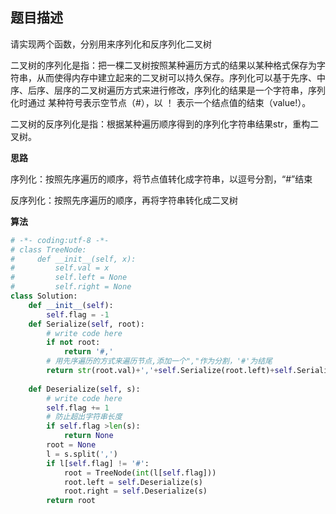 ##  题目描述

请实现两个函数，分别用来序列化和反序列化二叉树



二叉树的序列化是指：把一棵二叉树按照某种遍历方式的结果以某种格式保存为字符串，从而使得内存中建立起来的二叉树可以持久保存。序列化可以基于先序、中序、后序、层序的二叉树遍历方式来进行修改，序列化的结果是一个字符串，序列化时通过 某种符号表示空节点（#），以 ！ 表示一个结点值的结束（value!）。

二叉树的反序列化是指：根据某种遍历顺序得到的序列化字符串结果str，重构二叉树。



**思路**

序列化：按照先序遍历的顺序，将节点值转化成字符串，以逗号分割，“#”结束

反序列化：按照先序遍历的顺序，再将字符串转化成二叉树



**算法**

```python
# -*- coding:utf-8 -*-
# class TreeNode:
#     def __init__(self, x):
#         self.val = x
#         self.left = None
#         self.right = None
class Solution:
    def __init__(self):
        self.flag = -1
    def Serialize(self, root):
        # write code here
        if not root:
            return '#,'
        # 用先序遍历的方式来遍历节点,添加一个","作为分割，'#'为结尾
        return str(root.val)+','+self.Serialize(root.left)+self.Serialize(root.right)
    
    def Deserialize(self, s):
        # write code here
        self.flag += 1
        # 防止超出字符串长度
        if self.flag >len(s):
            return None
        root = None
        l = s.split(',')
        if l[self.flag] != '#':
            root = TreeNode(int(l[self.flag]))
            root.left = self.Deserialize(s)
            root.right = self.Deserialize(s)
        return root
```

